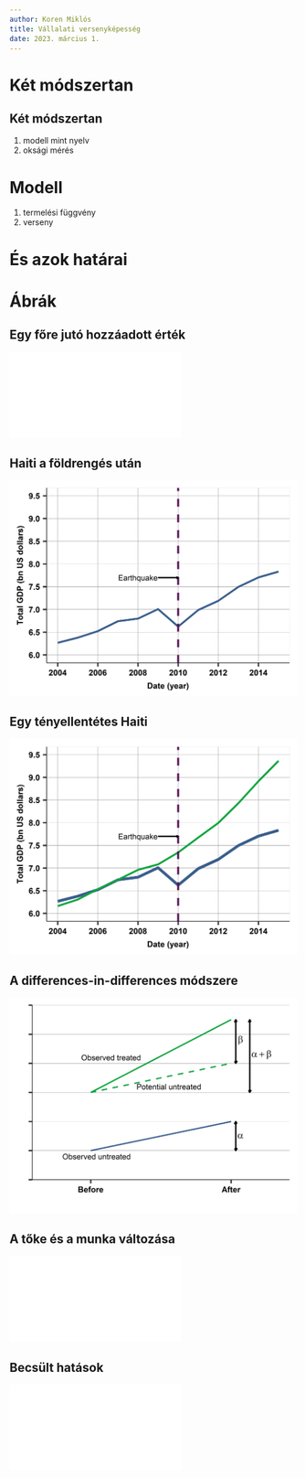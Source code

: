 ```yaml
---
author: Koren Miklós
title: Vállalati versenyképesség
date: 2023. március 1.
---
```


# Két módszertan
## Két módszertan
1. modell mint nyelv
2. oksági mérés

# Modell
1. termelési függvény
2. verseny

# És azok határai


# Ábrák
## Egy főre jutó hozzáadott érték
![](fig/figure4.pdf)

## Haiti a földrengés után
![](fig/ch24-figure-1-haiti-gdp.png)

## Egy tényellentétes Haiti
![](fig/ch24-figure-2a-haiti-gdp-synth.png)

## A differences-in-differences módszere
![](fig/ch22-figure-1-diff-in-diffs-graph.png)

## A tőke és a munka változása
![](fig/K-L.pdf)

## Becsült hatások
![](fig/table-5.pdf)

